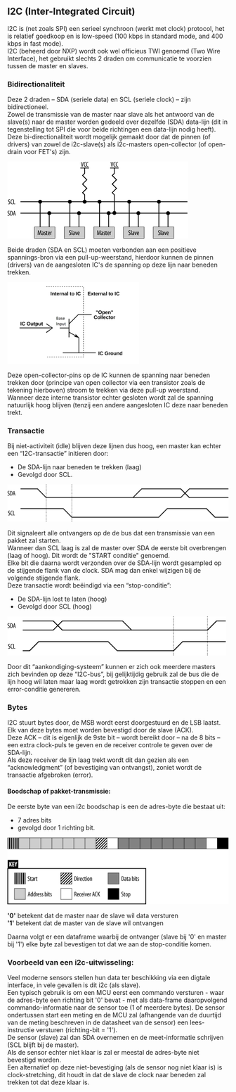 ## I2C (Inter-Integrated Circuit)

I2C is (net zoals SPI) een serieel synchroon (werkt met clock) protocol, het is relatief goedkoop en is low-speed (100 kbps in standard mode, and 400 kbps in fast mode).  
I2C (beheerd door NXP) wordt ook wel officieus TWI genoemd (Two Wire Interface), het gebruikt slechts 2 draden om communicatie te voorzien tussen de master en slaves.

### Bidirectionaliteit

Deze 2 draden – SDA (seriele data) en SCL (seriele clock) – zijn bidirectioneel.  
Zowel de transmissie van de master naar slave als het antwoord van de slave(s) naar de master worden gedeeld over dezelfde (SDA) data-lijn (dit in tegenstelling tot SPI die voor beide richtingen een data-lijn nodig heeft).  
Deze bi-directionaliteit wordt mogelijk gemaakt door dat de pinnen (of drivers) van zowel de i2c-slave(s) als i2c-masters open-collector (of open-drain voor FET's) zijn.  

![I2C bus](../pictures/i2c_lines.png)

Beide draden (SDA en SCL) moeten verbonden aan een positieve spannings-bron via een pull-up-weerstand, hierdoor kunnen de pinnen (drivers) van de aangesloten IC's de spanning op deze lijn naar beneden trekken.

![Open collector](../pictures/opencollector.png)

Deze open-collector-pins op de IC kunnen de spanning naar beneden trekken door (principe van open collector via een transistor  zoals de tekening hierboven) stroom te trekken via deze pull-up weerstand.  
Wanneer deze interne transistor echter gesloten wordt zal de spanning natuurlijk hoog blijven (tenzij een andere aangesloten IC deze naar beneden trekt.

### Transactie
Bij niet-activiteit (idle) blijven deze lijnen dus hoog, een master kan echter een “I2C-transactie” initieren door:
* De SDA-lijn naar beneden te trekken (laag)
* Gevolgd door SCL.

![Start transactie](../pictures/i2c_start_transaction.png)

Dit signaleert alle ontvangers op de de bus dat een transmissie van een pakket zal starten.  
Wanneer dan SCL laag is zal de master over SDA de eerste bit overbrengen (laag of hoog). Dit wordt de "START conditie" genoemd.  
Elke bit die daarna wordt verzonden over de SDA-lijn wordt gesampled op de stijgende flank van de clock.  SDA mag dan enkel wijzigen bij de volgende stijgende flank.  
Deze transactie wordt beëindigd via een “stop-conditie”:  
* De SDA-lijn lost te laten (hoog)
* Gevolgd door SCL (hoog)

![Einde transactie](../pictures/i2c_end_transaction.png)

Door dit “aankondiging-systeem” kunnen er zich ook meerdere masters zich bevinden op deze “I2C-bus”, bij gelijktijdig gebruik zal de bus die de lijn hoog wil laten maar laag wordt getrokken zijn transactie stoppen en een error-conditie genereren.

### Bytes
I2C stuurt bytes door, de MSB wordt eerst doorgestuurd en de LSB laatst.  Elk van deze bytes moet worden bevestigd door de slave (ACK).  
Deze ACK – dit is eigenlijk de 9ste bit –  wordt bereikt door – na de 8 bits – een extra clock-puls te geven en de receiver controle te geven over de SDA-lijn.  
Als deze receiver de lijn laag trekt wordt dit dan gezien als een “acknowledgment” (of bevestiging van ontvangst), zoniet wordt de transactie afgebroken (error).  

#### Boodschap of pakket-transmissie:
De eerste byte van een i2c boodschap is een de adres-byte die bestaat uit:  
* 7 adres bits
* gevolgd door 1 richting bit.

![Einde transactie](../pictures/i2c_transmission.png)

**'0'** betekent dat de master naar de slave wil data versturen  
**'1'** betekent dat de master van de slave wil ontvangen  

Daarna volgt er een dataframe waarbij de ontvanger (slave bij '0' en master bij '1') elke byte zal bevestigen tot dat we aan de stop-conditie komen.

### Voorbeeld van een i2c-uitwisseling:
Veel moderne sensors stellen hun data ter beschikking via een digtale interface, in vele gevallen is dit i2c (als slave).  
Een typisch gebruik is om een MCU eerst een commando versturen - waar de adres-byte een richting bit '0' bevat - met als data-frame daaropvolgend commando-informatie naar de sensor toe (1 of meerdere bytes).
De sensor ondertussen start een meting en de MCU zal (afhangende van de duurtijd van de meting beschreven in de datasheet van de sensor) een lees-instructie versturen (richting-bit = '1').  
De sensor (slave) zal dan SDA overnemen en de meet-informatie schrijven (SCL blijft bij de master).  
Als de sensor echter niet klaar is zal er meestal de adres-byte niet bevestigd worden.  
Een alternatief op deze niet-bevestiging (als de sensor nog niet klaar is) is clock-stretching, dit houdt in dat de slave de clock naar beneden zal trekken tot dat deze klaar is.  
